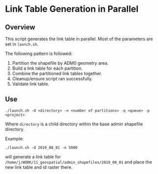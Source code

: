 # Link Table Generation in Parallel

## Overview

This script generates the link table in parallel. Most of the parameters are set in `launch.sh`.

The following pattern is followed:

1. Partition the shapefile by ADM0 geometry area.
2. Build a link table for each partition.
3. Combine the partitioned link tables together.
4. Cleanup/ensure script ran successfully.
5. Validate link table.

## Use

    ./launch.sh -d <directory> -n <number of partitions> -q <queue> -p <project>

Where `directory` is a child directory within the base admin shapefile directory.

Example:

    ./launch.sh -d 2019_08_01 -n 5000

will generate a link table for `/home/j/WORK/11_geospatial/admin_shapefiles/2019_08_01` and place the new link table and id raster there.
